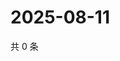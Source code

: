 # 2025-08-11

共 0 条

<!-- BEGIN ZHIHUQUESTIONS -->
<!-- 最后更新时间 Mon Aug 11 2025 07:11:35 GMT+0800 (China Standard Time) -->

<!-- END ZHIHUQUESTIONS -->
